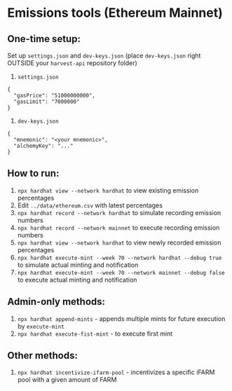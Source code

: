 # Emissions tools (Ethereum Mainnet)

## One-time setup:
Set up `settings.json` and `dev-keys.json` (place `dev-keys.json` right OUTSIDE your `harvest-api` repository folder)

1. `settings.json`
```
{
  "gasPrice": "51000000000",
  "gasLimit": "7000000"
}
```
1. `dev-keys.json`
```
{
  "mnemonic": "<your mnemonic>",
  "alchemyKey": "..."
}
```

## How to run:
1. `npx hardhat view --network hardhat` to view existing emission percentages
1. Edit `../data/ethereum.csv` with latest percentages
1. `npx hardhat record --network hardhat` to simulate recording emission numbers
1. `npx hardhat record --network mainnet` to execute recording emission numbers
1. `npx hardhat view --network hardhat` to view newly recorded emission percentages
1. `npx hardhat execute-mint --week 70 --network hardhat --debug true` to simulate actual minting and notification
1. `npx hardhat execute-mint --week 70 --network mainnet --debug false` to execute actual minting and notification

## Admin-only methods:

1. `npx hardhat append-mints` - appends multiple mints for future execution by `execute-mint`
1. `npx hardhat execute-fist-mint` - to execute first mint

## Other methods:
1. `npx hardhat incentivize-ifarm-pool` - incentivizes a specific iFARM pool with a given amount of FARM

